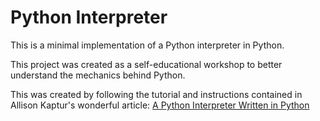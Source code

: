 # Python Interpreter
This is a minimal implementation of a Python interpreter in Python.

This project was created as a self-educational workshop to better understand the mechanics behind Python.

This was created by following the tutorial and instructions contained in Allison Kaptur's wonderful article:
[A Python Interpreter Written in Python](http://www.aosabook.org/en/500L/a-python-interpreter-written-in-python.html)
